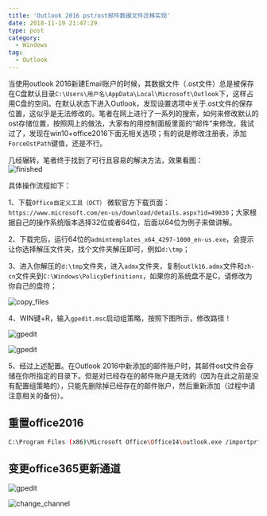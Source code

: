 ```yaml
---
title: 'Outlook 2016 pst/ost邮件数据文件迁移实现'
date: 2018-11-19 21:47:29
type: post
category:
  - Windows
tag:
  - Outlook
---
```

当使用outlook 2016新建Email账户的时候，其数据文件（.ost文件）总是被保存在C盘默认目录`C:\Users\用户名\AppData\Local\Microsoft\Outlook`下，这样占用C盘的空间。在默认状态下进入Outlook，发现设置选项中关于.ost文件的保存位置，这似乎是无法修改的。笔者在网上进行了一系列的搜索，如何来修改默认的ost存储位置，按照网上的做法，大家有的用控制面板里面的“邮件”来修改，我试过了，发现在win10+office2016下面无相关选项；有的说是修改注册表，添加`ForceOstPath`键值，还是不行。

几经辗转，笔者终于找到了可行且容易的解决方法，效果看图：  
![finished](https://oss.zhoutao.ren/img/0.9598380483868156.png)
<!--more-->
具体操作流程如下：

1、下载`Office自定义工具（OCT）` 微软官方下载页面：`https://www.microsoft.com/en-us/download/details.aspx?id=49030`；大家根据自己的操作系统版本选择32位或者64位，后面以64位为例子来做讲解。

2、下载完后，运行64位的`admintemplates_x64_4297-1000_en-us.exe`，会提示让你选择解压文件夹，找个文件夹解压即可，例如`d:\tmp`；

3、进入你解压的`d:\tmp`文件夹，进入`admx`文件夹，复制`outlk16.admx`文件和`zh-cn`文件夹到`C:\Windows\PolicyDefinitions`，如果你的系统盘不是C，请修改为你自己的盘符；

![copy_files](https://oss.zhoutao.ren/img/0.34088115178765355.png)

4、WIN键+R，输入`gpedit.msc`启动组策略，按照下图所示，修改路径！

![gpedit](https://oss.zhoutao.ren/img/0.5051618999014644.png)

![gpedit](https://oss.zhoutao.ren/img/0.7785657778258104.png)

5、经过上述配置。在Outlook 2016中新添加的邮件账户时，其邮件ost文件会存储在你所指定的目录下。但是对已经存在的邮件账户是无效的（因为在此之前是没有配置组策略的），只能先删除掉已经存在的邮件账户，然后重新添加（过程中请注意相关的备份）。

重置office2016
------------

```bash
C:\Program Files (x86)\Microsoft Office\Office14\outlook.exe /importprf .\.prf
```

变更office365更新通道
---------------

![gpedit](https://oss.zhoutao.ren/img/TIM%E6%88%AA%E5%9B%BE20181119220440.jpg)

![change_channel](https://oss.zhoutao.ren/img/TIM%E6%88%AA%E5%9B%BE20181119220450.jpg)